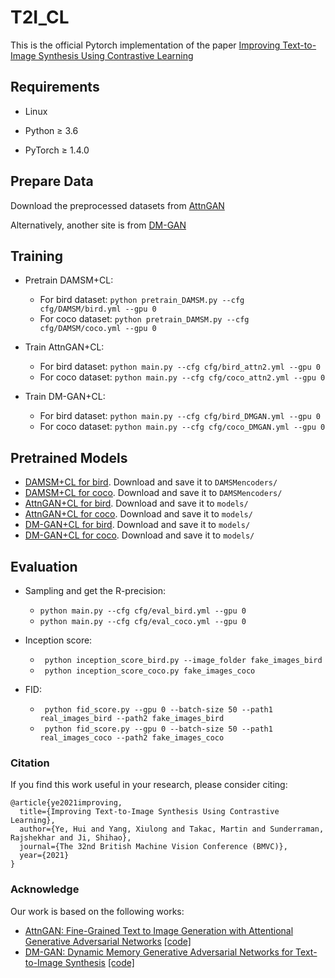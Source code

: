 # T2I_CL
This is the official Pytorch implementation of the paper [Improving Text-to-Image Synthesis Using Contrastive Learning](https://arxiv.org/abs/2107.02423?context=cs)


## Requirements
* Linux
* Python ≥ 3.6

* PyTorch ≥ 1.4.0


## Prepare Data



Download the preprocessed datasets from [AttnGAN](https://github.com/taoxugit/AttnGAN)

Alternatively, another site is from [DM-GAN](https://github.com/MinfengZhu/DM-GAN)


## Training
- Pretrain DAMSM+CL:
  - For bird dataset: `python pretrain_DAMSM.py --cfg cfg/DAMSM/bird.yml --gpu 0`
  - For coco dataset: `python pretrain_DAMSM.py --cfg cfg/DAMSM/coco.yml --gpu 0`

- Train AttnGAN+CL:
  - For bird dataset: `python main.py --cfg cfg/bird_attn2.yml --gpu 0`
  - For coco dataset: `python main.py --cfg cfg/coco_attn2.yml --gpu 0`

- Train DM-GAN+CL:
  - For bird dataset: `python main.py --cfg cfg/bird_DMGAN.yml --gpu 0`
  - For coco dataset: `python main.py --cfg cfg/coco_DMGAN.yml --gpu 0`

## Pretrained Models
- [DAMSM+CL for bird](https://drive.google.com/file/d/15w_mKV7UzmC3jMqplKyMawUEEJaJozTZ/view?usp=sharing). Download and save it to `DAMSMencoders/`
- [DAMSM+CL for coco](https://drive.google.com/file/d/1zktujHYRR4Bix7GwG9MXLtwHHv4Dayhu/view?usp=sharing). Download and save it to `DAMSMencoders/`
- [AttnGAN+CL for bird](https://drive.google.com/file/d/138g15XlWXBM_Wx-owMLkJ7dGImWJtra1/view?usp=sharing). Download and save it to `models/`
- [AttnGAN+CL for coco](https://drive.google.com/file/d/1ZnwXqe3nT0v1E-POtIKLvrPuoYLYXOkP/view?usp=sharing). Download and save it to `models/`
- [DM-GAN+CL for bird](https://drive.google.com/file/d/1QIBMz3OSPGKe5W8_dlNTcaETivVPlUtf/view?usp=sharing). Download and save it to `models/`
- [DM-GAN+CL for coco](https://drive.google.com/file/d/1nNB-MHGkVLWj1zlOcsDVGzyhkrsvw7UY/view?usp=sharing). Download and save it to `models/`

## Evaluation
- Sampling and get the R-precision:
  - `python main.py --cfg cfg/eval_bird.yml --gpu 0`
  - `python main.py --cfg cfg/eval_coco.yml --gpu 0`

- Inception score:
  - ` python inception_score_bird.py --image_folder fake_images_bird`
  - ` python inception_score_coco.py fake_images_coco`

- FID: 
  - ` python fid_score.py --gpu 0 --batch-size 50 --path1 real_images_bird --path2 fake_images_bird`
  - ` python fid_score.py --gpu 0 --batch-size 50 --path1 real_images_coco --path2 fake_images_coco`
  
### Citation
If you find this work useful in your research, please consider citing:

```
@article{ye2021improving,
  title={Improving Text-to-Image Synthesis Using Contrastive Learning},
  author={Ye, Hui and Yang, Xiulong and Takac, Martin and Sunderraman, Rajshekhar and Ji, Shihao},
  journal={The 32nd British Machine Vision Conference (BMVC)},
  year={2021}
}
```
### Acknowledge
Our work is based on the following works:
- [AttnGAN: Fine-Grained Text to Image Generation with Attentional Generative Adversarial Networks](https://arxiv.org/abs/1711.10485) [[code]](https://github.com/taoxugit/AttnGAN)
- [DM-GAN: Dynamic Memory Generative Adversarial Networks for Text-to-Image Synthesis](https://arxiv.org/abs/1904.01310) [[code]](https://github.com/MinfengZhu/DM-GAN)
